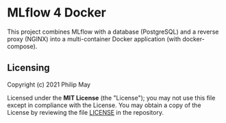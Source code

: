 # MLflow 4 Docker
This project combines MLflow with a database (PostgreSQL) and a reverse proxy (NGINX) into a multi-container Docker application (with docker-compose).

## Licensing

Copyright (c) 2021 Philip May

Licensed under the **MIT License** (the "License"); you may not use this file except in compliance with the License.
You may obtain a copy of the License by reviewing the file
[LICENSE](https://github.com/PhilipMay/mlflow4docker/blob/main/LICENSE) in the repository.
